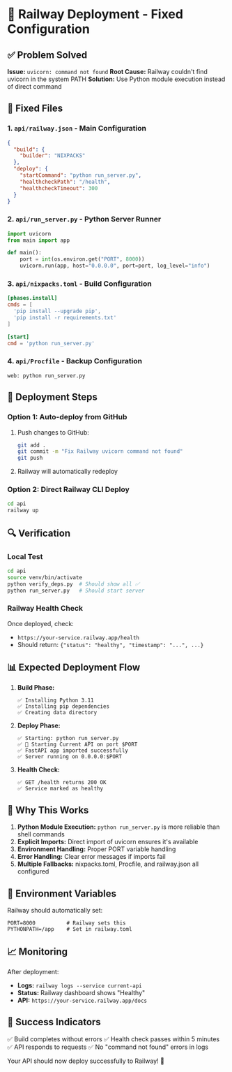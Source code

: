 # 🚂 Railway Deployment - Fixed Configuration

## ✅ Problem Solved

**Issue:** `uvicorn: command not found`
**Root Cause:** Railway couldn't find uvicorn in the system PATH
**Solution:** Use Python module execution instead of direct command

## 🔧 Fixed Files

### 1. `api/railway.json` - Main Configuration

```json
{
  "build": {
    "builder": "NIXPACKS"
  },
  "deploy": {
    "startCommand": "python run_server.py",
    "healthcheckPath": "/health",
    "healthcheckTimeout": 300
  }
}
```

### 2. `api/run_server.py` - Python Server Runner

```python
import uvicorn
from main import app

def main():
    port = int(os.environ.get("PORT", 8000))
    uvicorn.run(app, host="0.0.0.0", port=port, log_level="info")
```

### 3. `api/nixpacks.toml` - Build Configuration

```toml
[phases.install]
cmds = [
  'pip install --upgrade pip',
  'pip install -r requirements.txt'
]

[start]
cmd = 'python run_server.py'
```

### 4. `api/Procfile` - Backup Configuration

```
web: python run_server.py
```

## 🚀 Deployment Steps

### Option 1: Auto-deploy from GitHub

1. Push changes to GitHub:

   ```bash
   git add .
   git commit -m "Fix Railway uvicorn command not found"
   git push
   ```

2. Railway will automatically redeploy

### Option 2: Direct Railway CLI Deploy

```bash
cd api
railway up
```

## 🔍 Verification

### Local Test

```bash
cd api
source venv/bin/activate
python verify_deps.py  # Should show all ✅
python run_server.py   # Should start server
```

### Railway Health Check

Once deployed, check:

- `https://your-service.railway.app/health`
- Should return: `{"status": "healthy", "timestamp": "...", ...}`

## 📊 Expected Deployment Flow

1. **Build Phase:**

   ```
   ✅ Installing Python 3.11
   ✅ Installing pip dependencies
   ✅ Creating data directory
   ```

2. **Deploy Phase:**

   ```
   ✅ Starting: python run_server.py
   ✅ 🌊 Starting Current API on port $PORT
   ✅ FastAPI app imported successfully
   ✅ Server running on 0.0.0.0:$PORT
   ```

3. **Health Check:**
   ```
   ✅ GET /health returns 200 OK
   ✅ Service marked as healthy
   ```

## 🎯 Why This Works

1. **Python Module Execution:** `python run_server.py` is more reliable than shell commands
2. **Explicit Imports:** Direct import of uvicorn ensures it's available
3. **Environment Handling:** Proper PORT variable handling
4. **Error Handling:** Clear error messages if imports fail
5. **Multiple Fallbacks:** nixpacks.toml, Procfile, and railway.json all configured

## 🔧 Environment Variables

Railway should automatically set:

```env
PORT=8000          # Railway sets this
PYTHONPATH=/app    # Set in railway.toml
```

## 📈 Monitoring

After deployment:

- **Logs:** `railway logs --service current-api`
- **Status:** Railway dashboard shows "Healthy"
- **API:** `https://your-service.railway.app/docs`

## 🎉 Success Indicators

✅ Build completes without errors
✅ Health check passes within 5 minutes  
✅ API responds to requests
✅ No "command not found" errors in logs

Your API should now deploy successfully to Railway! 🚀
